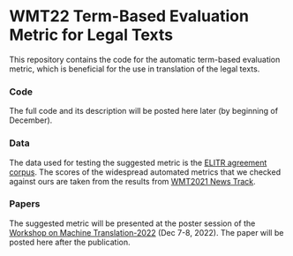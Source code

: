 # WMT22 Term-Based Evaluation Metric for Legal Texts
[//]: <> (repository name: wmt22-term-based-metric)
This repository contains the code for the automatic term-based evaluation metric, which is beneficial for the use in translation of the legal texts.
### Code
The full code and its description will be posted here later (by beginning of December).
### Data
The data used for testing the suggested metric is the [ELITR agreement corpus](https://github.com/ELITR/agreement-corpus). 
The scores of the widespread automated metrics that we checked against ours are taken from the results from [WMT2021 News Track](https://github.com/wmt-conference/wmt21-news-systems/tree/main/scores).
### Papers
The suggested metric will be presented at the poster session of the [Workshop on Machine Translation-2022](https://statmt.org/wmt22/) (Dec 7-8, 2022). The paper will be posted here after the publication. 
